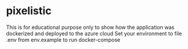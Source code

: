 # pixelistic
This is for educational purpose only to show how the application was dockerized and deployed to the azure cloud
Set your environment to file .env from env.example to run docker-compose

